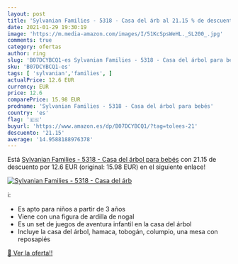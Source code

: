 ```yaml
---
layout: post
title: 'Sylvanian Families - 5318 - Casa del árb al 21.15 % de descuento'
date: 2021-01-29 19:30:19
image: 'https://m.media-amazon.com/images/I/51KcSpsWeHL._SL200_.jpg'
comments: true
category: ofertas
author: ring
slug: 'B07DCYBCQ1-es Sylvanian Families - 5318 - Casa del árbol para bebés'
sku: 'B07DCYBCQ1-es'
tags: [ 'sylvanian','families', ]
actualPrice: 12.6 EUR
currency: EUR
price: 12.6
comparePrice: 15.98 EUR
prodname: 'Sylvanian Families - 5318 - Casa del árbol para bebés'
country: 'es'
flag: '🇪🇸'
buyurl: 'https://www.amazon.es/dp/B07DCYBCQ1/?tag=tolees-21'
descuento: '21.15'
average: '14.9588188976378'
---
```


Está [Sylvanian Families - 5318 - Casa del árbol para bebés](https://www.amazon.es/dp/B07DCYBCQ1/?tag=tolees-21) con 21.15 de descuento por 12.6 EUR (original: 15.98 EUR) en el siguiente enlace!

[![Sylvanian Families - 5318 - Casa del árb](https://m.media-amazon.com/images/I/51KcSpsWeHL._SL200_.jpg)](https://www.amazon.es/dp/B07DCYBCQ1/?tag=tolees-21)

ℹ️:

- Es apto para niños a partir de 3 años
- Viene con una figura de ardilla de nogal
- Es un set de juegos de aventura infantil en la casa del árbol
- Incluye la casa del árbol, hamaca, tobogán, columpio, una mesa con reposapiés

[🛒 Ver la oferta!!](https://www.amazon.es/dp/B07DCYBCQ1/?tag=tolees-21)
